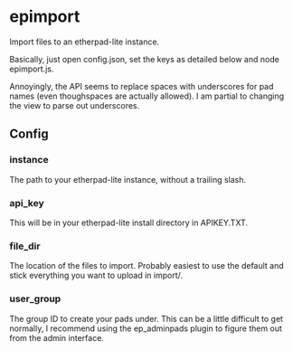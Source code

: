 # epimport

Import files to an etherpad-lite instance.

Basically, just open config.json, set the keys as detailed below and node
epimport.js.

Annoyingly, the API seems to replace spaces with underscores for pad names 
(even thoughspaces are actually allowed). I am partial to changing the
view to parse out underscores.

## Config

### instance

The path to your etherpad-lite instance, without a trailing slash.

### api_key

This will be in your etherpad-lite install directory in APIKEY.TXT.

### file_dir

The location of the files to import. Probably easiest to use the default and
stick everything you want to upload in import/.

### user_group

The group ID to create your pads under. This can be a little difficult to get
normally, I recommend using the ep_adminpads plugin to figure them out from the
admin interface.
